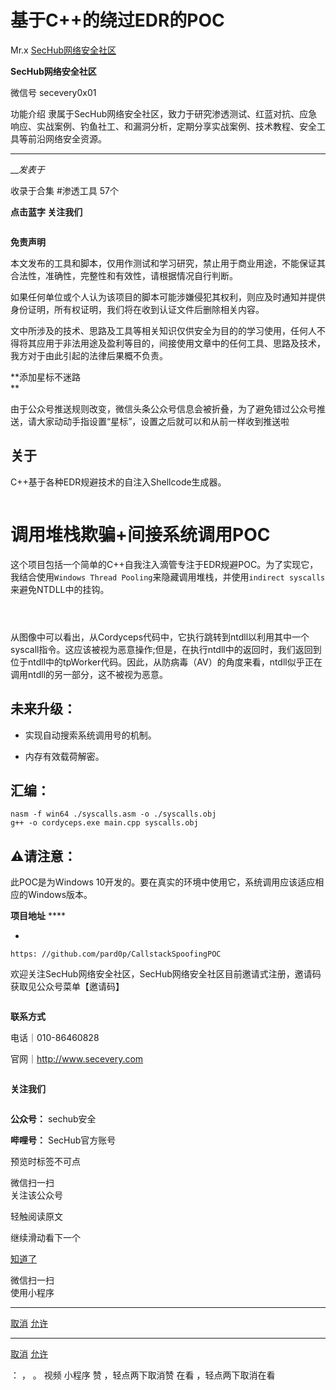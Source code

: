 #  基于C++的绕过EDR的POC

Mr.x  [ SecHub网络安全社区 ](javascript:void\(0\);)

**SecHub网络安全社区** ![]()

微信号 secevery0x01

功能介绍
隶属于SecHub网络安全社区，致力于研究渗透测试、红蓝对抗、应急响应、实战案例、钓鱼社工、和漏洞分析，定期分享实战案例、技术教程、安全工具等前沿网络安全资源。

____

___发表于_

收录于合集 #渗透工具 57个

**点击蓝字 关注我们**

![]()

 **免责声明**

本文发布的工具和脚本，仅用作测试和学习研究，禁止用于商业用途，不能保证其合法性，准确性，完整性和有效性，请根据情况自行判断。

如果任何单位或个人认为该项目的脚本可能涉嫌侵犯其权利，则应及时通知并提供身份证明，所有权证明，我们将在收到认证文件后删除相关内容。

文中所涉及的技术、思路及工具等相关知识仅供安全为目的的学习使用，任何人不得将其应用于非法用途及盈利等目的，间接使用文章中的任何工具、思路及技术，我方对于由此引起的法律后果概不负责。

 **添加星标不迷路  
**

由于公众号推送规则改变，微信头条公众号信息会被折叠，为了避免错过公众号推送，请大家动动手指设置“星标”，设置之后就可以和从前一样收到推送啦![]()

  

## 关于

C++基于各种EDR规避技术的自注入Shellcode生成器。

![]()

# 调用堆栈欺骗+间接系统调用POC

这个项目包括一个简单的C++自我注入滴管专注于EDR规避POC。为了实现它，我结合使用`Windows Thread
Pooling`来隐藏调用堆栈，并使用`indirect syscalls`来避免NTDLL中的挂钩。![]()  

![]()

![]()

![]()

从图像中可以看出，从Cordyceps代码中，它执行跳转到ntdll以利用其中一个syscall指令。这应该被视为恶意操作;但是，在执行ntdll中的返回时，我们返回到位于ntdll中的tpWorker代码。因此，从防病毒（AV）的角度来看，ntdll似乎正在调用ntdll的另一部分，这不被视为恶意。

## 未来升级：

  *  实现自动搜索系统调用号的机制。

  *  内存有效载荷解密。

## 汇编：

    
    
    nasm -f win64 ./syscalls.asm -o ./syscalls.obj  
    g++ -o cordyceps.exe main.cpp syscalls.obj

## ⚠️请注意：

此POC是为Windows 10开发的。要在真实的环境中使用它，系统调用应该适应相应的Windows版本。

 **项目地址** ****  

  * 

    
    
    https: //github.com/pard0p/CallstackSpoofingPOC

  

  

欢迎关注SecHub网络安全社区，SecHub网络安全社区目前邀请式注册，邀请码获取见公众号菜单【邀请码】

![]()

 **联系方式**

电话｜010-86460828

官网｜http://www.secevery.com

![]()

 **关注我们**

![]()![]()![]()

 **公众号：** sechub安全

 **哔哩号：** SecHub官方账号

  

预览时标签不可点

微信扫一扫  
关注该公众号

轻触阅读原文

继续滑动看下一个

[知道了](javascript:;)

微信扫一扫  
使用小程序

****

[取消](javascript:void\(0\);) [允许](javascript:void\(0\);)

****

[取消](javascript:void\(0\);) [允许](javascript:void\(0\);)

： ， 。   视频 小程序 赞 ，轻点两下取消赞 在看 ，轻点两下取消在看

